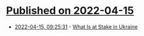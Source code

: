 # [Published on 2022-04-15](index.md)

* [2022-04-15, 09:25:31](https://news.ycombinator.com/item?id=31038118) - [What Is at Stake in Ukraine](https://www.economist.com/leaders/2022/04/16/what-is-at-stake-in-ukraine)
